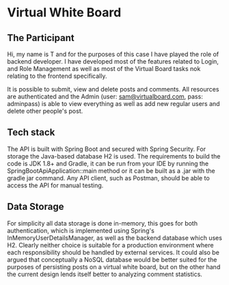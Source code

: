 # Virtual White Board

## The Participant

Hi, my name is T and for the purposes of this case I have played the role of backend developer. I have developed most of the features related to Login, and Role Management as well as most of the Virtual Board tasks nok relating to the frontend specifically.

It is possible to submit, view and delete posts and comments. All resources are authenticated and the Admin (user: sam@virtualboard.com, pass: adminpass) is able to view everything as well as add new regular users and delete other people's post.

## Tech stack

The API is built with Spring Boot and secured with Spring Security. For storage the Java-based database H2 is used. The requirements to build the code is JDK 1.8+ and Gradle, it can be run from your IDE by running the SpringBootApiApplication::main method or it can be built as a .jar with the gradle jar command. Any API client, such as Postman, should be able to access the API for manual testing.

## Data Storage

For simplicity all data storage is done in-memory, this goes for both authentication, which is implemented using Spring's InMemoryUserDetailsManager, as well as the backend database which uses H2. Clearly neither choice is suitable for a production environment where each responsibility should be handled by external services. It could also be argued that conceptually a NoSQL database would be better suited for the purposes of persisting posts on a virtual white board, but on the other hand the current design lends itself better to analyzing comment statistics.
